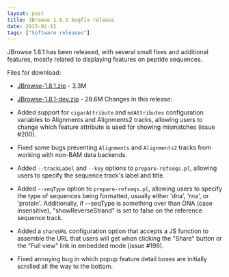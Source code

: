 ```yaml
---
layout: post
title: JBrowse 1.8.1 bugfix release
date: 2013-02-12
tags: ["Software releases"]
---
```


JBrowse 1.8.1 has been released, with several small fixes and additional features, mostly related to displaying features on peptide sequences.

Files for download:

*   [JBrowse-1.8.1.zip](/wordpress/wp-content/plugins/download-monitor/download.php?id=41 "download JBrowse-1.8.1.zip") - 3.3M
*   [JBrowse-1.8.1-dev.zip](https://jbrowse.org/wordpress/wp-content/plugins/download-monitor/download.php?id=42 "download JBrowse-1.8.1-dev.zip") - 28.6M
Changes in this release:

*   Added support for `cigarAttribute` and `mdAttributes` configuration
variables to Alignments and Alignments2 tracks, allowing users to
change which feature attribute is used for showing mismatches
(issue #200).
*   Fixed some bugs preventing `Alignments` and `Alignments2` tracks
from working with non-BAM data backends.
*   Added `--trackLabel` and `--key` options to `prepare-refseqs.pl`,
allowing users to specify the sequence track's label and title.
*   Added `--seqType` option to `prepare-refseqs.pl`, allowing users to
specify the type of sequences being formatted, usually either
'dna', 'rna', or 'protein'. Additionally, if --seqType is
something over than DNA (case insensitive), "showReverseStrand" is
set to false on the reference sequence track.
*   Added a `shareURL` configuration option that accepts a JS function
to assemble the URL that users will get when clicking the "Share"
button or the "Full view" link in embedded mode (issue #198).
*   Fixed annoying bug in which popup feature detail boxes are
initially scrolled all the way to the bottom.